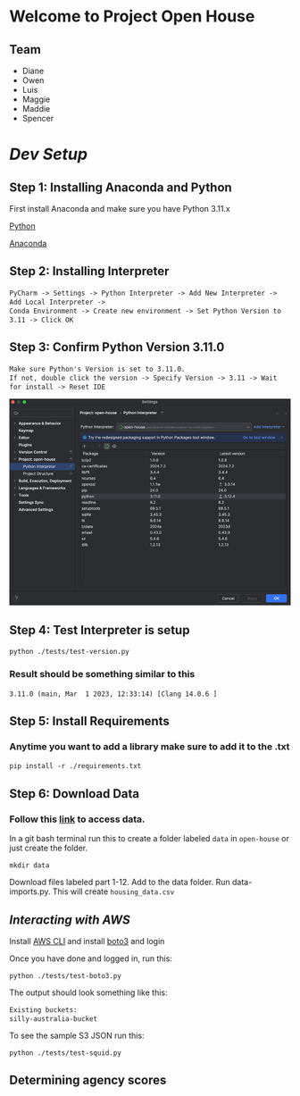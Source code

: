 # Welcome to Project Open House

## Team

- Diane
- Owen
- Luis
- Maggie
- Maddie
- Spencer

# _Dev Setup_

## Step 1: Installing Anaconda and Python

First install Anaconda and make sure you have Python 3.11.x

[Python](https://www.python.org/downloads/release/python-3110/)

[Anaconda](https://www.anaconda.com/download)

## Step 2: Installing Interpreter

```angular2html
PyCharm -> Settings -> Python Interpreter -> Add New Interpreter -> Add Local Interpreter ->
Conda Environment -> Create new environment -> Set Python Version to 3.11 -> Click OK
```

## Step 3: Confirm Python Version 3.11.0

```angular2html
Make sure Python's Version is set to 3.11.0.
If not, double click the version -> Specify Version -> 3.11 -> Wait for install -> Reset IDE
```

![img.png](readme-imgs/img.png)

## Step 4: Test Interpreter is setup

```angular2html
python ./tests/test-version.py
```

### Result should be something similar to this

```angular2html
3.11.0 (main, Mar  1 2023, 12:33:14) [Clang 14.0.6 ]
```

## Step 5: Install Requirements

### Anytime you want to add a library make sure to add it to the .txt

```angular2html
pip install -r ./requirements.txt
```

## Step 6: Download Data

### Follow this [link](https://northeastern-my.sharepoint.com/:f:/r/personal/igortn_northeastern_edu/Documents/DoCs/UTS-Projects/Rental%20prediction?csf=1&web=1&e=IPnzKu) to access data.

In a git bash terminal run this to create a folder labeled `data` in `open-house` or just create the
folder.

```angular2html
mkdir data
```

Download files labeled part 1-12. Add to the data folder.
Run data-imports.py. This will create `housing_data.csv`

## *Interacting with AWS*

Install [AWS CLI](https://aws.amazon.com/cli/) and install [boto3](https://pypi.org/project/boto3/)
and login

Once you have done and logged in, run this:

```angular2html
python ./tests/test-boto3.py
```

The output should look something like this:

```angular2html
Existing buckets:
silly-australia-bucket
```

To see the sample S3 JSON run this:

```angular2html
python ./tests/test-squid.py
```

## Determining agency scores

